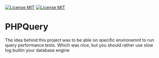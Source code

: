 [![License MIT](https://img.shields.io/apm/l/vim-mode.svg)](https://opensource.org/licenses/MIT)
[![License MIT](https://img.shields.io/badge/symfony-flex-blue.svg)](https://img.shields.io/badge/symfony-flex-blue.svg)

# PHPQuery

The idea behind this project was to be able on specific environemnt to run query performance tests. Which was nice, but you should rather use slow log builtin your database engine
